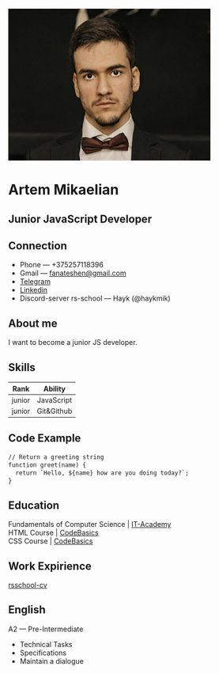 ![photo](https://github.com/HaykMik/rsschool-cv/blob/rsschool-cv-html/assets/img/MyPhoto.png)
# Artem Mikaelian
   
## Junior JavaScript Developer
   
## Connection
   * Phone — +375257118396  
   * Gmail — fanateshen@gmail.com  
   * [Telegram](https://t.me/HaykMik)  
   * [Linkedin](https://www.linkedin.com/in/mikayelian/)  
   * Discord-server rs-school — Hayk (@haykmik)
   
## About me
   I want to become a junior JS developer. 
   
## Skills 

   | Rank | Ability |
   |:---:|:---:|
   | junior | JavaScript |
   | junior | Git&Github |
   
## Code Example
```
// Return a greeting string  
function greet(name) {  
  return `Hello, ${name} how are you doing today?`;  
}
```
   
## Education  
   Fundamentals of Computer Science | [IT-Academy](https://www.linkedin.com/school/it-academy/)  
   HTML Course | [CodeBasics](https://code-basics.com/ru/languages/html)  
   CSS Course | [CodeBasics](https://code-basics.com/ru/languages/css)
   
## Work Expirience
   [rsschool-cv](https://github.com/HaykMik/rsschool-cv)
   
## English 
   A2 — Pre-Intermediate 
   * Technical Tasks
   * Specifications
   * Maintain a dialogue
